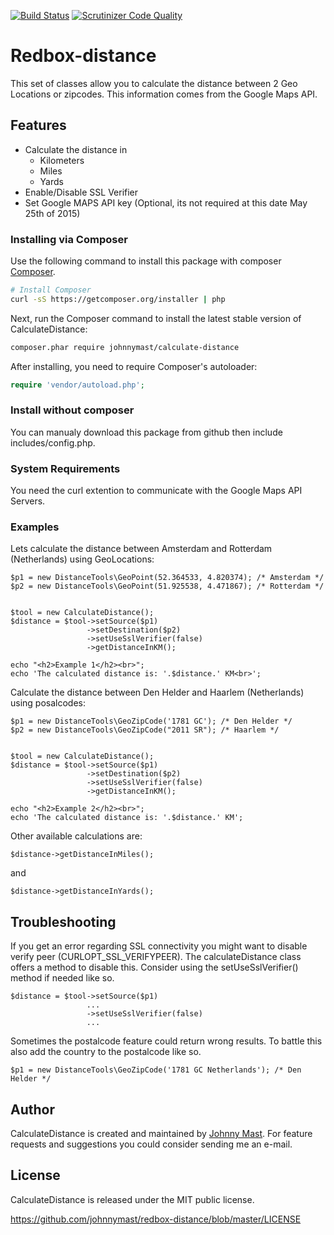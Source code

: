 [![Build Status](https://travis-ci.org/johnnymast/redbox-distance.svg?branch=master)](https://travis-ci.org/johnnymast/redbox-distance) [![Scrutinizer Code Quality](https://scrutinizer-ci.com/g/johnnymast/redbox-distance/badges/quality-score.png?b=master)](https://scrutinizer-ci.com/g/johnnymast/redbox-distance/?branch=master)

# Redbox-distance

This set of classes allow you to calculate the distance between 2 Geo Locations or zipcodes. This information comes from the Google Maps API.

## Features

* Calculate the distance in
    * Kilometers
    * Miles
    * Yards
* Enable/Disable SSL Verifier
* Set Google MAPS API key (Optional, its not required at this date May 25th of 2015)

### Installing via Composer

Use the following command to install this package with composer
[Composer](http://getcomposer.org).

```bash
# Install Composer
curl -sS https://getcomposer.org/installer | php
```

Next, run the Composer command to install the latest stable version of CalculateDistance:

```bash
composer.phar require johnnymast/calculate-distance
```

After installing, you need to require Composer's autoloader:

```php
require 'vendor/autoload.php';
```

### Install without composer

You can manualy download this package from github then include includes/config.php.


### System Requirements

You need the curl extention to communicate with the Google Maps API Servers.


### Examples

Lets calculate the distance between Amsterdam and Rotterdam (Netherlands) using GeoLocations:

    $p1 = new DistanceTools\GeoPoint(52.364533, 4.820374); /* Amsterdam */
    $p2 = new DistanceTools\GeoPoint(51.925538, 4.471867); /* Rotterdam */


    $tool = new CalculateDistance();
    $distance = $tool->setSource($p1)
                     ->setDestination($p2)
                     ->setUseSslVerifier(false)
                     ->getDistanceInKM();

    echo "<h2>Example 1</h2><br>";
    echo 'The calculated distance is: '.$distance.' KM<br>';

Calculate the distance between Den Helder and Haarlem (Netherlands) using posalcodes:

    $p1 = new DistanceTools\GeoZipCode('1781 GC'); /* Den Helder */
    $p2 = new DistanceTools\GeoZipCode("2011 SR"); /* Haarlem */


    $tool = new CalculateDistance();
    $distance = $tool->setSource($p1)
                     ->setDestination($p2)
                     ->setUseSslVerifier(false)
                     ->getDistanceInKM();

    echo "<h2>Example 2</h2><br>";
    echo 'The calculated distance is: '.$distance.' KM';

Other available calculations are:

    $distance->getDistanceInMiles();

and

    $distance->getDistanceInYards();





## Troubleshooting

If you get an error regarding SSL connectivity you might want to disable verify peer (CURLOPT_SSL_VERIFYPEER). The calculateDistance class offers
a method to disable this. Consider using the setUseSslVerifier() method if needed like so.

    $distance = $tool->setSource($p1)
                     ...
                     ->setUseSslVerifier(false)
                     ...


Sometimes the postalcode feature could return wrong results. To battle this also add the country to the postalcode like so.

    $p1 = new DistanceTools\GeoZipCode('1781 GC Netherlands'); /* Den Helder */


## Author

CalculateDistance is created and maintained by [Johnny Mast](mastjohnny@gmail.com). For feature requests and suggestions
you could consider sending me an e-mail.

## License

CalculateDistance is released under the MIT public license.

<https://github.com/johnnymast/redbox-distance/blob/master/LICENSE>